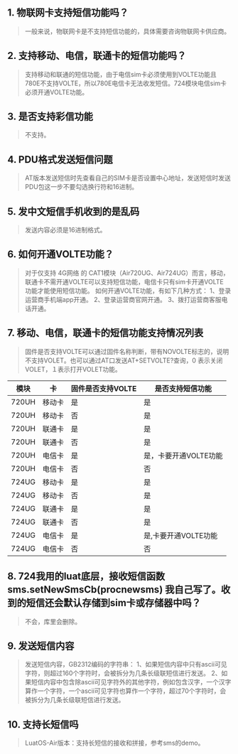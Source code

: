 ## 1. 物联网卡支持短信功能吗？
>一般来说，物联网卡是不支持短信功能的，具体需要咨询物联网卡供应商。

## 2. 支持移动、电信，联通卡的短信功能吗？
>支持移动和联通的短信功能，由于电信sim卡必须使用到VOLTE功能且780E不支持VOLTE，所以780E电信卡无法收发短信。724模块电信sim卡必须开通VOLTE功能。

## 3. 是否支持彩信功能
>不支持。

## 4. PDU格式发送短信问题
> AT版本发送短信时先查看自己的SIM卡是否设置中心地址，发送短信时发送PDU包这一步不要勾选换行符和16进制。

## 5. 发中文短信手机收到的是乱码
>发送内容必须是16进制格式。

## 6. 如何开通VOLTE功能？
>对于仅支持 4G网络 的 CAT1模块（Air720UG、Air724UG）而言，移动，联通卡不需开通VOLTE可以支持短信功能，电信卡只有sim卡开通VOLTE 功能才能使用短信功能。
>如何开通VOLTE功能，有如下几种方式：
>1、登录运营商手机端app开通。
>2、登录运营商官网开通。
>3、拨打运营商客服电话开通。

## 7. 移动、电信，联通卡的短信功能支持情况列表
>固件是否支持VOLTE可以通过固件名称判断，带有NOVOLTE标志的，说明不支持VOLET。也可以通过AT口发送AT+SETVOLTE?查询，0 表示关闭VOLET，１表示打开VOLET功能。

| 模块  | 卡     | 固件是否支持VOLTE | 是否支持短信功能      |
| ----- | ------ | ----------------- | --------------------- |
| 720UH | 移动卡 | 是                | 是                    |
| 720UH | 移动卡 | 否                | 是                    |
| 720UH | 联通卡 | 是                | 是                    |
| 720UH | 联通卡 | 否                | 是                    |
| 720UH | 电信卡 | 是                | 是，卡要开通VOLTE功能 |
| 720UH | 电信卡 | 否                | 否                    |
| 724UG | 移动卡 | 是                | 是                    |
| 724UG | 移动卡 | 否                | 是                    |
| 724UG | 联通卡 | 是                | 是                    |
| 724UG | 联通卡 | 否                | 是                    |
| 724UG | 电信卡 | 是                | 是,卡要开通VOLTE功能  |
| 724UG | 电信卡 | 否                | 否                    |

## 8. 724我用的luat底层，接收短信函数 sms.setNewSmsCb(procnewsms) 我自己写了。收到的短信还会默认存储到sim卡或存储器中吗？ 
>不会，库里会删除。

## 9. 发送短信内容
>发送短信内容，GB2312编码的字符串：
>1、如果短信内容中只有ascii可见字符，则超过160个字符时，会被拆分为几条长级联短信进行发送。
>2、如果短信内容中包含除ascii可见字符外的其他字符，例如包含汉字，一个汉字算作一个字符，一个ascii可见字符也算作一个字符，超过70个字符时，会被拆分为几条长级联短信进行发送。

## 10. 支持长短信吗
>LuatOS-Air版本：支持长短信的接收和拼接，参考sms的demo。
